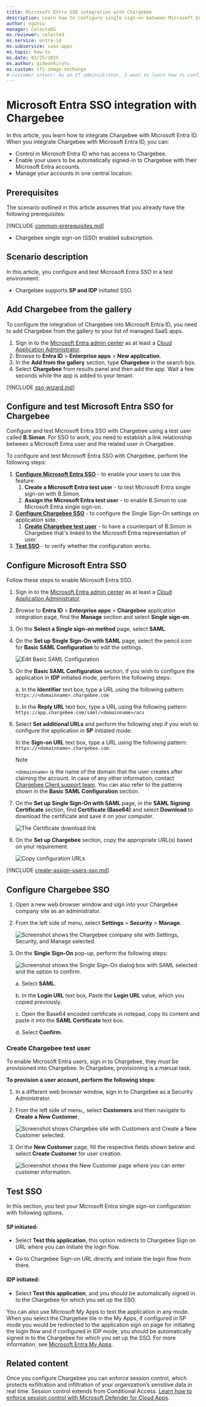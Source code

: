 ```yaml
---
title: Microsoft Entra SSO integration with Chargebee
description: Learn how to configure single sign-on between Microsoft Entra ID and Chargebee.
author: nguhiu
manager: CelesteDG
ms.reviewer: celested
ms.service: entra-id
ms.subservice: saas-apps
ms.topic: how-to
ms.date: 03/25/2025
ms.author: gideonkiratu
ms.custom: sfi-image-nochange
# Customer intent: As an IT administrator, I want to learn how to configure single sign-on between Microsoft Entra ID and Chargebee so that I can control who has access to Chargebee, enable automatic sign-in with Microsoft Entra accounts, and manage my accounts in one central location.
---
```


# Microsoft Entra SSO integration with Chargebee

In this article,  you learn how to integrate Chargebee with Microsoft Entra ID. When you integrate Chargebee with Microsoft Entra ID, you can:

* Control in Microsoft Entra ID who has access to Chargebee.
* Enable your users to be automatically signed-in to Chargebee with their Microsoft Entra accounts.
* Manage your accounts in one central location.

## Prerequisites

The scenario outlined in this article assumes that you already have the following prerequisites:

[!INCLUDE [common-prerequisites.md](~/identity/saas-apps/includes/common-prerequisites.md)]
* Chargebee single sign-on (SSO) enabled subscription.

## Scenario description

In this article,  you configure and test Microsoft Entra SSO in a test environment.

* Chargebee supports **SP and IDP** initiated SSO.

## Add Chargebee from the gallery

To configure the integration of Chargebee into Microsoft Entra ID, you need to add Chargebee from the gallery to your list of managed SaaS apps.

1. Sign in to the [Microsoft Entra admin center](https://entra.microsoft.com) as at least a [Cloud Application Administrator](~/identity/role-based-access-control/permissions-reference.md#cloud-application-administrator).
1. Browse to **Entra ID** > **Enterprise apps** > **New application**.
1. In the **Add from the gallery** section, type **Chargebee** in the search box.
1. Select **Chargebee** from results panel and then add the app. Wait a few seconds while the app is added to your tenant.

 [!INCLUDE [sso-wizard.md](~/identity/saas-apps/includes/sso-wizard.md)]

<a name='configure-and-test-azure-ad-sso-for-chargebee'></a>

## Configure and test Microsoft Entra SSO for Chargebee

Configure and test Microsoft Entra SSO with Chargebee using a test user called **B.Simon**. For SSO to work, you need to establish a link relationship between a Microsoft Entra user and the related user in Chargebee.

To configure and test Microsoft Entra SSO with Chargebee, perform the following steps:

1. **[Configure Microsoft Entra SSO](#configure-azure-ad-sso)** - to enable your users to use this feature.
    1. **Create a Microsoft Entra test user** - to test Microsoft Entra single sign-on with B.Simon.
    1. **Assign the Microsoft Entra test user** - to enable B.Simon to use Microsoft Entra single sign-on.
2. **[Configure Chargebee SSO](#configure-chargebee-sso)** - to configure the Single Sign-On settings on application side.
    1. **[Create Chargebee test user](#create-chargebee-test-user)** - to have a counterpart of B.Simon in Chargebee that's linked to the Microsoft Entra representation of user.
3. **[Test SSO](#test-sso)** - to verify whether the configuration works.

<a name='configure-azure-ad-sso'></a>

## Configure Microsoft Entra SSO

Follow these steps to enable Microsoft Entra SSO.

1. Sign in to the [Microsoft Entra admin center](https://entra.microsoft.com) as at least a [Cloud Application Administrator](~/identity/role-based-access-control/permissions-reference.md#cloud-application-administrator).
1. Browse to **Entra ID** > **Enterprise apps** > **Chargebee** application integration page, find the **Manage** section and select **Single sign-on**.
1. On the **Select a Single sign-on method** page, select **SAML**.
1. On the **Set up Single Sign-On with SAML** page, select the pencil icon for **Basic SAML Configuration** to edit the settings.

   ![Edit Basic SAML Configuration](common/edit-urls.png)

1. On the **Basic SAML Configuration** section, if you wish to configure the application in **IDP** initiated mode, perform the following steps:

    a. In the **Identifier** text box, type a URL using the following pattern:
    `https://<domainname>.chargebee.com`

    b. In the **Reply URL** text box, type a URL using the following pattern:
    `https://app.chargebee.com/saml/<domainname>/acs`

1. Select **Set additional URLs** and perform the following step if you wish to configure the application in **SP** initiated mode:

    In the **Sign-on URL** text box, type a URL using the following pattern:
    `https://<domainname>.chargebee.com`

	> [!NOTE]
	> `<domainname>` is the name of the domain that the user creates after claiming the account. In case of any other information, contact [Chargebee Client support team](mailto:support@chargebee.com). You can also refer to the patterns shown in the **Basic SAML Configuration** section.

4. On the **Set up Single Sign-On with SAML** page, in the **SAML Signing Certificate** section,  find **Certificate (Base64)** and select **Download** to download the certificate and save it on your computer.

	![The Certificate download link](common/certificatebase64.png)

1. On the **Set up Chargebee** section, copy the appropriate URL(s) based on your requirement.

	![Copy configuration URLs](common/copy-configuration-urls.png)

<a name='create-an-azure-ad-test-user'></a>

[!INCLUDE [create-assign-users-sso.md](~/identity/saas-apps/includes/create-assign-users-sso.md)]

## Configure Chargebee SSO

1. Open a new web browser window and sign into your Chargebee company site as an administrator.

4. From the left side of menu, select **Settings** > **Security** > **Manage**.

	![Screenshot shows the Chargebee company site with Settings, Security, and Manage selected.](./media/chargebee-tutorial/security.png)

5. On the **Single Sign-On** pop-up, perform the following steps:

	![Screenshot shows the Single Sign-On dialog box with SAML selected and the option to confirm.](./media/chargebee-tutorial/settings.png)

	a. Select **SAML**.

	b. In the **Login URL** text box, Paste the **Login URL** value, which you copied previously.

	c. Open the Base64 encoded certificate in notepad, copy its content and paste it into the **SAML Certificate** text box.

	d. Select **Confirm**.

### Create Chargebee test user

To enable Microsoft Entra users, sign in to Chargebee, they must be provisioned into Chargebee. In Chargebee, provisioning is a manual task.

**To provision a user account, perform the following steps:**

1. In a different web browser window, sign in to Chargebee as a Security Administrator.

2. From the left side of menu,, select **Customers** and then navigate to **Create a New Customer**.

	![Screenshot shows Chargebee site with Customers and Create a New Customer selected.](./media/chargebee-tutorial/menu.png)

3. On the **New Customer** page, fill the respective fields shown below and select **Create Customer** for user creation.

	![Screenshot shows the New Customer page where you can enter customer information.](./media/chargebee-tutorial/customers.png)

## Test SSO 

In this section, you test your Microsoft Entra single sign-on configuration with following options. 

#### SP initiated:

* Select **Test this application**, this option redirects to Chargebee Sign on URL where you can initiate the login flow.  

* Go to Chargebee Sign-on URL directly and initiate the login flow from there.

#### IDP initiated:

* Select **Test this application**, and you should be automatically signed in to the Chargebee for which you set up the SSO. 

You can also use Microsoft My Apps to test the application in any mode. When you select the Chargebee tile in the My Apps, if configured in SP mode you would be redirected to the application sign on page for initiating the login flow and if configured in IDP mode, you should be automatically signed in to the Chargebee for which you set up the SSO. For more information, see [Microsoft Entra My Apps](/azure/active-directory/manage-apps/end-user-experiences#azure-ad-my-apps).

## Related content

Once you configure Chargebee you can enforce session control, which protects exfiltration and infiltration of your organization’s sensitive data in real time. Session control extends from Conditional Access. [Learn how to enforce session control with Microsoft Defender for Cloud Apps](/cloud-app-security/proxy-deployment-aad).
